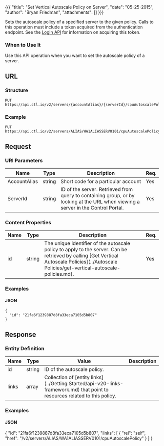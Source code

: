 {{{
  "title": "Set Vertical Autoscale Policy on Server",
  "date": "05-25-2015",
  "author": "Bryan Friedman",
  "attachments": []
}}}

Sets the autoscale policy of a specified server to the given policy. Calls to this operation must include a token acquired from the authentication endpoint. See the [Login API](../Authentication/login.md) for information on acquiring this token.

### When to Use It

Use this API operation when you want to set the autoscale policy of a server.

## URL

### Structure

    PUT https://api.ctl.io/v2/servers/{accountAlias}/{serverId}/cpuAutoscalePolicy

### Example

    PUT https://api.ctl.io/v2/servers/ALIAS/WA1ALIASSERV0101/cpuAutoscalePolicy

## Request

### URI Parameters

| Name | Type | Description | Req. |
| --- | --- | --- | --- |
| AccountAlias | string | Short code for a particular account | Yes |
| ServerId | string | ID of the server. Retrieved from query to containing group, or by looking at the URL when viewing a server in the Control Portal. | Yes |

### Content Properties

| Name | Type | Description | Req. |
| --- | --- | --- | --- |
| id | string | The unique identifier of the autoscale policy to apply to the server. Can be retrieved by calling [Get Vertical Autoscale Policies](../Autoscale Policies/get-vertical-autoscale-policies.md). | Yes |

### Examples

#### JSON

    {
      "id": "21fa6f1239887d8fa33eca7105d5b807"
    }

## Response

### Entity Definition

| Name |Type | Value | Description |
| --- | --- | --- | --- |
| id | string | ID of the autoscale policy. |
| links | array | Collection of [entity links](../Getting Started/api-v20-links-framework.md) that point to resources related to this policy. |

### Examples

#### JSON

  {
    "id": "21fa6f1239887d8fa33eca7105d5b807",
    "links": [
      {
        "rel": "self",
        "href": "/v2/servers/ALIAS/WA1ALIASSERV0101/cpuAutoscalePolicy"
      }
    ]
  }
